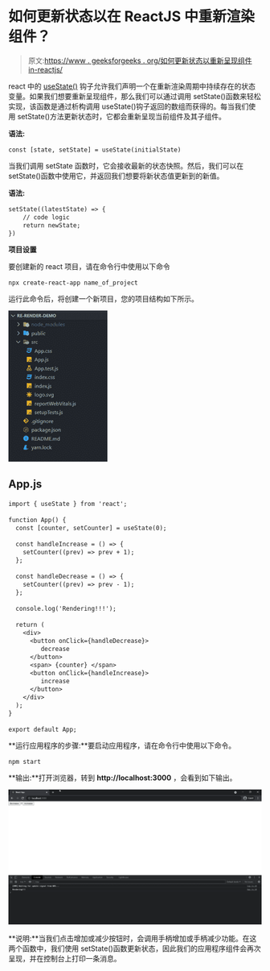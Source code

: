 # 如何更新状态以在 ReactJS 中重新渲染组件？

> 原文:[https://www . geeksforgeeks . org/如何更新状态以重新呈现组件 in-reactjs/](https://www.geeksforgeeks.org/how-to-update-state-to-re-render-the-component-in-reactjs/)

react 中的 [useState()](https://www.geeksforgeeks.org/reactjs-usestate-hook/) 钩子允许我们声明一个在重新渲染周期中持续存在的状态变量。如果我们想要重新呈现组件，那么我们可以通过调用 setState()函数来轻松实现，该函数是通过析构调用 useState()钩子返回的数组而获得的。每当我们使用 setState()方法更新状态时，它都会重新呈现当前组件及其子组件。

**语法:**

```
const [state, setState] = useState(initialState)
```

当我们调用 setState 函数时，它会接收最新的状态快照。然后，我们可以在 setState()函数中使用它，并返回我们想要将新状态值更新到的新值。

**语法:**

```
setState((latestState) => {
    // code logic
    return newState;
})
```

**项目设置**

要创建新的 react 项目，请在命令行中使用以下命令

```
npx create-react-app name_of_project
```

运行此命令后，将创建一个新项目，您的项目结构如下所示。

![](img/565b65c57c7295dc539fe771df0a8bc1.png)

## App.js

```
import { useState } from 'react';

function App() {
  const [counter, setCounter] = useState(0);

  const handleIncrease = () => {
    setCounter((prev) => prev + 1);
  };

  const handleDecrease = () => {
    setCounter((prev) => prev - 1);
  };

  console.log('Rendering!!!');

  return (
    <div>
      <button onClick={handleDecrease}>
         decrease
      </button>
      <span> {counter} </span>
      <button onClick={handleIncrease}>
         increase
      </button>
    </div>
  );
}

export default App;
```

**运行应用程序的步骤:**要启动应用程序，请在命令行中使用以下命令。

```
npm start
```

**输出:**打开浏览器，转到 **http://localhost:3000** ，会看到如下输出。

![](img/22f6ba0a6b9ad745e18d4350756ba46e.png)

**说明:**当我们点击增加或减少按钮时，会调用手柄增加或手柄减少功能。在这两个函数中，我们使用 setState()函数更新状态，因此我们的应用程序组件会再次呈现，并在控制台上打印一条消息。